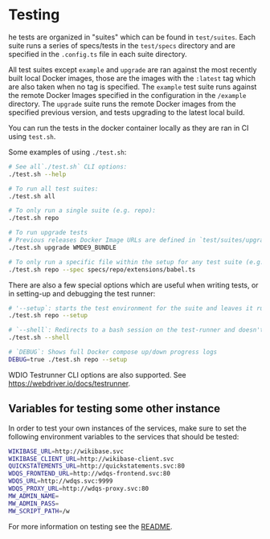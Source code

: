 # Testing

he tests are organized in "suites" which can be found in `test/suites`. Each suite runs a series of specs/tests in the `test/specs` directory and are specified in the `.config.ts` file in each suite directory.

All test suites except `example` and `upgrade` are ran against the most recently built local Docker images, those are the images with the `:latest` tag which are also taken when no tag is specified. The `example` test suite runs against the remote Docker Images specified in the configuration in the `/example` directory. The `upgrade` suite runs the remote Docker images from the specified previous version, and tests upgrading to the latest local build.

You can run the tests in the docker container locally as they are ran in CI using `test.sh`.

Some examples of using `./test.sh`:

```bash
# See all`./test.sh` CLI options:
./test.sh --help

# To run all test suites:
./test.sh all

# To only run a single suite (e.g. repo):
./test.sh repo

# To run upgrade tests
# Previous releases Docker Image URLs are defined in `test/suites/upgrade/versions.ts`:
./test.sh upgrade WMDE9_BUNDLE

# To only run a specific file within the setup for any test suite (e.g. repo and the babel extension):
./test.sh repo --spec specs/repo/extensions/babel.ts
```

There are also a few special options which are useful when writing tests, or in setting-up and debugging the test runner:

```bash
# '--setup`: starts the test environment for the suite and leaves it running, but does not run any specs
./test.sh repo --setup

# `--shell`: Redirects to a bash session on the test-runner and doesn't execute any further commands
./test.sh --shell

# `DEBUG`: Shows full Docker compose up/down progress logs
DEBUG=true ./test.sh repo --setup
```

WDIO Testrunner CLI options are also supported. See https://webdriver.io/docs/testrunner.

##  Variables for testing some other instance

In order to test your own instances of the services, make sure to set the following environment variables to the services that should be tested:

```bash
WIKIBASE_URL=http://wikibase.svc
WIKIBASE_CLIENT_URL=http://wikibase-client.svc
QUICKSTATEMENTS_URL=http://quickstatements.svc:80
WDQS_FRONTEND_URL=http://wdqs-frontend.svc:80
WDQS_URL=http://wdqs.svc:9999
WDQS_PROXY_URL=http://wdqs-proxy.svc:80
MW_ADMIN_NAME=
MW_ADMIN_PASS=
MW_SCRIPT_PATH=/w
```

For more information on testing see the [README](../../test/README.md).
